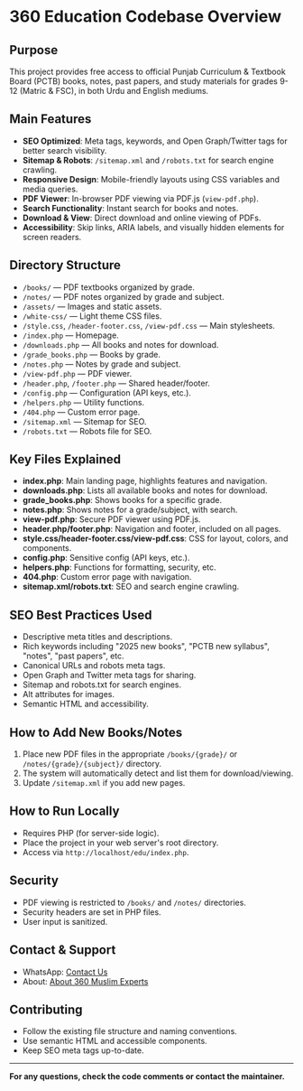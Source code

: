 # 360 Education Codebase Overview

## Purpose
This project provides free access to official Punjab Curriculum & Textbook Board (PCTB) books, notes, past papers, and study materials for grades 9-12 (Matric & FSC), in both Urdu and English mediums.

## Main Features
- **SEO Optimized**: Meta tags, keywords, and Open Graph/Twitter tags for better search visibility.
- **Sitemap & Robots**: `/sitemap.xml` and `/robots.txt` for search engine crawling.
- **Responsive Design**: Mobile-friendly layouts using CSS variables and media queries.
- **PDF Viewer**: In-browser PDF viewing via PDF.js (`view-pdf.php`).
- **Search Functionality**: Instant search for books and notes.
- **Download & View**: Direct download and online viewing of PDFs.
- **Accessibility**: Skip links, ARIA labels, and visually hidden elements for screen readers.

## Directory Structure
- `/books/` — PDF textbooks organized by grade.
- `/notes/` — PDF notes organized by grade and subject.
- `/assets/` — Images and static assets.
- `/white-css/` — Light theme CSS files.
- `/style.css`, `/header-footer.css`, `/view-pdf.css` — Main stylesheets.
- `/index.php` — Homepage.
- `/downloads.php` — All books and notes for download.
- `/grade_books.php` — Books by grade.
- `/notes.php` — Notes by grade and subject.
- `/view-pdf.php` — PDF viewer.
- `/header.php`, `/footer.php` — Shared header/footer.
- `/config.php` — Configuration (API keys, etc.).
- `/helpers.php` — Utility functions.
- `/404.php` — Custom error page.
- `/sitemap.xml` — Sitemap for SEO.
- `/robots.txt` — Robots file for SEO.

## Key Files Explained
- **index.php**: Main landing page, highlights features and navigation.
- **downloads.php**: Lists all available books and notes for download.
- **grade_books.php**: Shows books for a specific grade.
- **notes.php**: Shows notes for a grade/subject, with search.
- **view-pdf.php**: Secure PDF viewer using PDF.js.
- **header.php/footer.php**: Navigation and footer, included on all pages.
- **style.css/header-footer.css/view-pdf.css**: CSS for layout, colors, and components.
- **config.php**: Sensitive config (API keys, etc.).
- **helpers.php**: Functions for formatting, security, etc.
- **404.php**: Custom error page with navigation.
- **sitemap.xml/robots.txt**: SEO and search engine crawling.

## SEO Best Practices Used
- Descriptive meta titles and descriptions.
- Rich keywords including "2025 new books", "PCTB new syllabus", "notes", "past papers", etc.
- Canonical URLs and robots meta tags.
- Open Graph and Twitter meta tags for sharing.
- Sitemap and robots.txt for search engines.
- Alt attributes for images.
- Semantic HTML and accessibility.

## How to Add New Books/Notes
1. Place new PDF files in the appropriate `/books/{grade}/` or `/notes/{grade}/{subject}/` directory.
2. The system will automatically detect and list them for download/viewing.
3. Update `/sitemap.xml` if you add new pages.

## How to Run Locally
- Requires PHP (for server-side logic).
- Place the project in your web server's root directory.
- Access via `http://localhost/edu/index.php`.

## Security
- PDF viewing is restricted to `/books/` and `/notes/` directories.
- Security headers are set in PHP files.
- User input is sanitized.

## Contact & Support
- WhatsApp: [Contact Us](https://wa.me/923212584393)
- About: [About 360 Muslim Experts](https://360muslimexperts.com/about-us)

## Contributing
- Follow the existing file structure and naming conventions.
- Use semantic HTML and accessible components.
- Keep SEO meta tags up-to-date.

---

**For any questions, check the code comments or contact the maintainer.**
